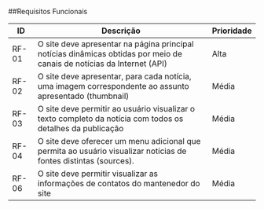 ##Requisitos Funcionais

|ID|Descrição|Prioridade|
|--|-------|----------|
|RF-01|O site deve apresentar na página principal notícias dinâmicas obtidas por meio de canais de notícias da Internet (API)|Alta|
|RF-02|O site deve apresentar, para cada notícia, uma imagem correspondente ao assunto apresentado (thumbnail)|Média|
|RF-03|O site deve permitir ao usuário visualizar o texto completo da notícia com todos os detalhes da publicação|Média|
|RF-04|O site deve oferecer um menu adicional que permita ao usuário visualizar notícias de fontes distintas (sources).|Média|
|RF-06|O site deve permitir visualizar as informações de contatos do mantenedor do site|Média|

